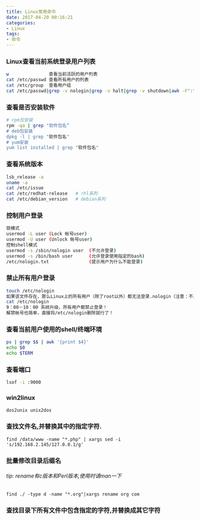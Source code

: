 ```yaml
---
title: Linux常用命令
date: 2017-04-20 00:16:21
categories:
- Linux
tags:
- 命令
---
```

<!-- more -->
### Linux查看当前系统登录用户列表

```bash
w               查看当前活跃的用户列表
cat /etc/passwd 查看所有用户的列表
cat /etc/group  查看用户组
cat /etc/passwd|grep -v nologin|grep -v halt|grep -v shutdown|awk -F":" '{ print $1"|"$3"|"$4 }'|more
```

### 查看是否安装软件

```bash
# rpm包安装
rpm -qa | grep "软件包名“
# deb包安装
dpkg -l | grep "软件包名"
# yum安装
yum list installed | grep "软件包名"
```

### 查看系统版本
```bash
lsb_release -a
uname -a
cat /etc/issue
cat /etc/redhat-release   # rhl系列
cat /etc/debian_version   # debian系列
```

### 控制用户登录

```bash
锁模式
usermod -L user (Lock 帐号user)
usermod -U user (Unlock 帐号user)
控制shell模式
usermod -s /sbin/nologin user  (不允许登录)
usermod -s /bin/bash user      (允许登录使用指定的bash)
/etc/nologin.txt               (提示用户为什么不能登录)
```

### 禁止所有用户登录

```bash
touch /etc/nologin
如果该文件存在，那么Linux上的所有用户（除了root以外）都无法登录.nologin（注意：不是nologin）可以写点东西，告诉用户为何无法登录.
cat /etc/nologin
9：00－10：00 系统升级，所有用户都禁止登录！
解禁帐号也简单，直接将/etc/nologin删除就行了！
```

### 查看当前用户使用的shell/终端环境

```bash
ps | grep $$ | awk '{print $4}'
echo $0
echo $TERM
```

### 查看端口
```bash
lsof -i :9000
```

### win2linux
```bash
dos2unix unix2dos
```

### 查找文件名,并替换其中的指定字符.

```shell
find /data/www -name "*.php" | xargs sed -i 's/192.168.2.145/127.0.0.1/g' 
```

### 批量修改目录后缀名

###### tip: rename有c版本和Perl版本,使用时请man一下

```shell
find ./ -type d -name "*.org"|xargs rename org com
```

### 查找目录下所有文件中包含指定的字符,并替换成其它字符

```shell

```

